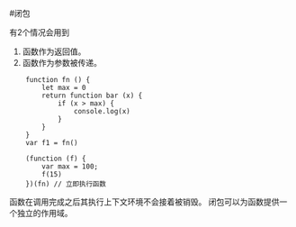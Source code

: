 #闭包

有2个情况会用到  

1. 函数作为返回值。  
2. 函数作为参数被传递。  
```
    function fn () {
        let max = 0
        return function bar (x) {
            if (x > max) {
                console.log(x)
            }
        }
    }
    var f1 = fn()

    (function (f) {
        var max = 100;
        f(15)
    })(fn) // 立即执行函数
```
函数在调用完成之后其执行上下文环境不会接着被销毁。
闭包可以为函数提供一个独立的作用域。  

